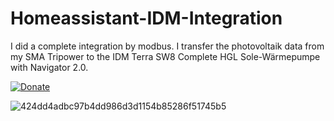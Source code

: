 # Homeassistant-IDM-Integration
I did a complete integration by modbus. I transfer the photovoltaik data from my SMA Tripower to the IDM Terra SW8 Complete HGL Sole-Wärmepumpe with Navigator 2.0.

[![Donate](https://img.shields.io/badge/Donate-PayPal-green.svg)](https://www.paypal.com/donate/?hosted_button_id=TN7A87DFKBZ88)

![424dd4adbc97b4dd986d3d1154b85286f51745b5](https://user-images.githubusercontent.com/117570480/200165911-544808cb-e029-49ff-b217-e350f3b16f56.jpeg)
